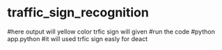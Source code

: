 # traffic_sign_recognition
#here output will yellow color trfic sign will given
#run the code
#python app.python
#it will used trfic sign easly for deact

